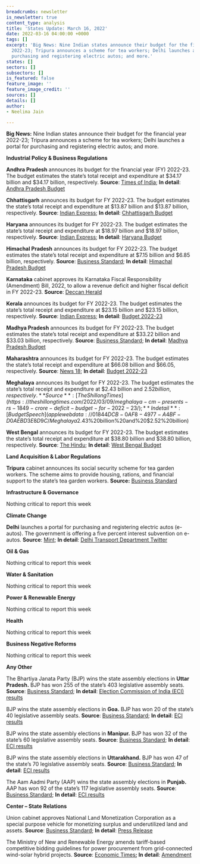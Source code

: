 ```yaml
---
breadcrumbs: newsletter
is_newsletter: true
content_type: analysis
title: 'States Update: March 16, 2022'
date: 2022-03-16 04:00:00 +0000
tags: []
excerpt: 'Big News: Nine Indian states announce their budget for the financial year
  2022-23; Tripura announces a scheme for tea workers; Delhi launches a portal for
  purchasing and registering electric autos; and more.'
states: []
sectors: []
subsectors: []
is_featured: false
feature_image: ''
feature_image_credit: ''
sources: []
details: []
author:
- Neelima Jain

---
```

**Big News:** Nine Indian states announce their budget for the financial year 2022-23; Tripura announces a scheme for tea workers; Delhi launches a portal for purchasing and registering electric autos; and more.

**Industrial Policy & Business Regulations**

**Andhra Pradesh** announces its budget for the financial year (FY) 2022-23. The budget estimates the state’s total receipt and expenditure at $34.17 billion and $34.17 billion, respectively. **Source**: [Times of India](https://timesofindia.indiatimes.com/city/amaravati/andhra-pradesh-finance-minister-presents-rs-256256-crore-budget-for-2022-23/articleshow/90146294.cms); **In detail**: [Andhra Pradesh Budget](https://www.apfinance.gov.in/Budget2223/)

**Chhattisgarh** announces its budget for FY 2022-23. The budget estimates the state’s total receipt and expenditure at $13.87 billion and $13.87 billion, respectively. **Source**: [Indian Express](https://indianexpress.com/article/india/chhattisgarh-budget-cm-proposes-to-restore-old-pension-scheme-raise-mla-fund-to-rs-4-crore-7809766/); **In detail**: [Chhattisgarh Budget](https://finance.cg.gov.in/budget_doc/2022-2023/Budget%20at%20Glance/1-Summary.pdf)

**Haryana** announces its budget for FY 2022-23. The budget estimates the state’s total receipt and expenditure at $18.97 billion and $18.97 billion, respectively. **Source**: [Indian Express](https://indianexpress.com/article/cities/chandigarh/haryana-budget-live-updates-manohar-lal-khattar-7806077/); **In detail**: [Haryana Budget](http://web1.hry.nic.in/budget/Bgfinal.pdf)

**Himachal Pradesh** announces its budget for FY 2022-23. The budget estimates the state’s total receipt and expenditure at $7.15 billion and $6.85 billion, respectively. **Source**: [Business Standard](https://www.business-standard.com/article/economy-policy/himachal-govt-presents-rs-51k-cr-fy23-budget-with-focus-on-social-security-122030400834_1.html); **In detail**: [Himachal Pradesh Budget](https://ebudget.hp.nic.in/budgetglance.aspx)

**Karnataka** cabinet approves its Karnataka Fiscal Responsibility (Amendment) Bill, 2022, to allow a revenue deficit and higher fiscal deficit in FY 2022-23. **Source**: [Deccan Herald](https://www.deccanherald.com/state/top-karnataka-stories/karnataka-govt-amends-fiscal-responsibility-act-in-view-of-financial-crisis-1090548.html)

**Kerala** announces its budget for FY 2022-23. The budget estimates the state’s total receipt and expenditure at $23.15 billion and $23.15 billion, respectively. **Source**: [Indian Express](http://www.finance.kerala.gov.in/bdgtDcs.jsp); **In detail**: [Budget 2022-23](http://www.finance.kerala.gov.in/bdgtDcs.jsp)

**Madhya Pradesh** announces its budget for FY 2022-23. The budget estimates the state’s total receipt and expenditure at $33.22 billion and $33.03 billion, respectively. **Source**: [Business Standard](https://www.business-standard.com/budget/article/mp-govt-presents-rs-2-79-trn-tax-free-budget-focus-on-infra-child-welfare-122030901008_1.html); **In detail**: [Madhya Pradesh Budget](https://finance.mp.gov.in/uploads/budget/At-a-glance-2022-23.pdf)

**Maharashtra** announces its budget for FY 2022-23. The budget estimates the state’s total receipt and expenditure at $66.08 billion and $66.05, respectively. **Source**: [News 18](https://beams.mahakosh.gov.in/Beams5/BudgetMVC/MISRPT/HomePage2021.html); **In detail**: [Budget 2022-23](https://beams.mahakosh.gov.in/Beams5/BudgetMVC/MISRPT/HomePage2021.html)

**Meghalaya** announces its budget for FY 2022-23. The budget estimates the state’s total receipt and expenditure at $2.43 billion and $2.52 billion, respectively. **Source**: [The Shillong Times](https://theshillongtimes.com/2022/03/09/meghalaya-cm-presents-rs-1849-crore-deficit-budget-for-2022-23/); **In detail**: [Budget Speech](applewebdata://01844DCB-0AF8-4977-A4BF-D0AEBD3E8D9C/Meghalaya%20announces%20its%20budget%20for%20FY%202022-23.%20The%20budget%20estimates%20the%20state%E2%80%99s%20total%20receipt%20and%20expenditure%20at%20$2.43%20billion%20and%20$2.52%20billion)

**West Bengal** announces its budget for FY 2022-23. The budget estimates the state’s total receipt and expenditure at $38.80 billion and $38.80 billion, respectively. **Source**: [The Hindu](https://www.thehindu.com/news/cities/kolkata/321-lakh-crore-state-budget-presented-in-west-bengal/article65214369.ece); **In detail**: [West Bengal Budget](https://finance.wb.gov.in/writereaddata/Budget_Publication/2022_bp9-1.pdf)

**Land Acquisition & Labor Regulations**

**Tripura** cabinet announces its social security scheme for tea garden workers. The scheme aims to provide housing, rations, and financial support to the state’s tea garden workers. **Source:** [Business Standard](https://www.business-standard.com/article/current-affairs/tripura-govt-announces-special-scheme-for-tea-workers-aims-social-security-122031000094_1.html)

**Infrastructure & Governance**

Nothing critical to report this week

**Climate Change**

**Delhi** launches a portal for purchasing and registering electric autos (e-autos). The government is offering a five percent interest subvention on e-autos. **Source**: [Mint](https://www.livemint.com/news/india/delhi-launches-portal-to-buy-register-ev-customers-to-get-additional-relief-11647104102974.html); **In detail**: [Delhi Transport Department Twitter](https://twitter.com/TransportDelhi/status/1502891074662006786?s=20&t=mKp-RUeomcpLtsc_wdi8xg)

**Oil & Gas**

Nothing critical to report this week

**Water & Sanitation**

Nothing critical to report this week

**Power & Renewable Energy**

Nothing critical to report this week

**Health**

Nothing critical to report this week

**Business Negative Reforms**

Nothing critical to report this week

**Any Other**

The Bhartiya Janata Party (BJP) wins the state assembly elections in **Uttar Pradesh.** BJP has won 255 of the state’s 403 legislative assembly seats. **Source**: [Business Standard](https://www.business-standard.com/elections); **In detail**: [Election Commission of India (ECI) results](https://results.eci.gov.in/ResultAcGenMar2022/partywiseresult-S19.htm?st=S19)

BJP wins the state assembly elections in **Goa.** BJP has won 20 of the state’s 40 legislative assembly seats. **Source**: [Business Standard](https://www.business-standard.com/elections); **In detail**: [ECI results](https://results.eci.gov.in/ResultAcGenMar2022/partywiseresult-S19.htm?st=S19)

BJP wins the state assembly elections in **Manipur.** BJP has won 32 of the state’s 60 legislative assembly seats. **Source**: [Business Standard](https://www.business-standard.com/elections); **In detail**: [ECI results](https://results.eci.gov.in/ResultAcGenMar2022/partywiseresult-S19.htm?st=S19)

BJP wins the state assembly elections in **Uttarakhand.** BJP has won 47 of the state’s 70 legislative assembly seats. **Source**: [Business Standard](https://www.business-standard.com/elections); **In detail**: [ECI results](https://results.eci.gov.in/ResultAcGenMar2022/partywiseresult-S19.htm?st=S19)

The Aam Aadmi Party (AAP) wins the state assembly elections in **Punjab.** AAP has won 92 of the state’s 117 legislative assembly seats. **Source**: [Business Standard](https://www.business-standard.com/elections); **In detail**: [ECI results](https://results.eci.gov.in/ResultAcGenMar2022/partywiseresult-S19.htm?st=S19)

**Center – State Relations**

Union cabinet approves National Land Monetization Corporation as a special purpose vehicle for monetizing surplus and underutilized land and assets. **Source**: [Business Standard](https://www.business-standard.com/article/economy-policy/union-cabinet-approves-creation-of-a-new-company-for-land-monetisation-122031000024_1.html); **In detail**: [Press Release](https://pib.gov.in/PressReleasePage.aspx?PRID=1804287)

The Ministry of New and Renewable Energy amends tariff-based competitive bidding guidelines for power procurement from grid-connected wind-solar hybrid projects. **Source**: [Economic Times](https://mnre.gov.in/img/documents/uploads/file_f-1646962664044.pdf)**; In detail**: [Amendment](https://mnre.gov.in/img/documents/uploads/file_f-1646962664044.pdf)
